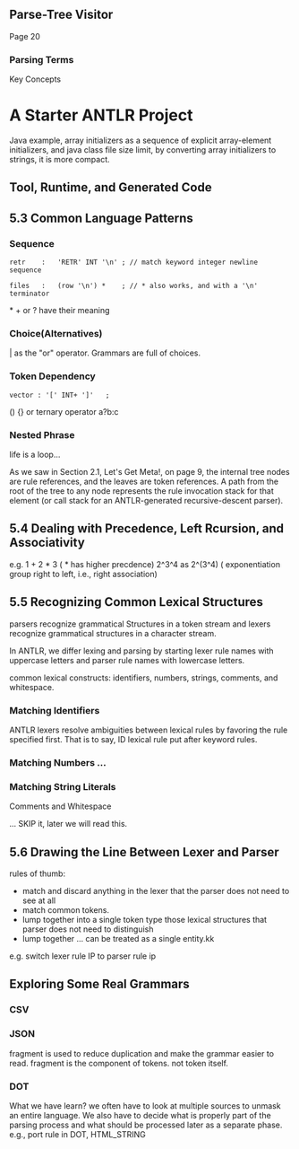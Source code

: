 ## Parse-Tree Visitor
Page 20

### Parsing Terms
Key Concepts

# A Starter ANTLR Project
Java example, array initializers as a sequence of explicit array-element initializers,
and java class file size limit, by converting array initializers to strings, it is
more compact.

## Tool, Runtime, and Generated Code

## 5.3 Common Language Patterns
### Sequence
```
retr    :   'RETR' INT '\n' ; // match keyword integer newline sequence

files   :   (row '\n') *    ; // * also works, and with a '\n' terminator
```
\* + or ? have their meaning
### Choice(Alternatives)

\| as the "or" operator.
Grammars are full of choices.

### Token Dependency

```
vector : '[' INT+ ']'   ;

```
() {} or ternary operator a?b:c

### Nested Phrase

life is a loop...

As we saw in Section 2.1, Let's Get Meta!, on page 9, the internal tree nodes are rule references, and the leaves are token references. A path from the root of the tree to any node represents the rule invocation stack for that element (or call stack for an ANTLR-generated recursive-descent parser).

## 5.4 Dealing with Precedence, Left Rcursion, and Associativity
e.g. 1 + 2 * 3 ( * has higher precdence)
2^3^4 as 2^(3^4) ( exponentiation group right to left, i.e., right association)

## 5.5 Recognizing Common Lexical Structures
parsers recognize grammatical Structures in a token stream and lexers recognize
grammatical structures in a character stream.

In ANTLR, we differ lexing and parsing by starting lexer rule names with
uppercase letters and parser rule names with lowercase letters.

common lexical constructs: identifiers, numbers, strings, comments, and
whitespace.

### Matching Identifiers
ANTLR lexers resolve ambiguities between lexical rules by favoring the rule
specified first. That is to say, ID lexical rule put after keyword rules.

### Matching Numbers ...
### Matching String Literals
Comments and Whitespace

... SKIP it, later we will read this.
## 5.6 Drawing the Line Between Lexer and Parser
rules of thumb:
- match and discard anything in the lexer that the parser does not need to see
    at all
- match common tokens.
- lump together into a single token type those lexical structures that parser
    does not need to distinguish
- lump together ... can be treated as a single entity.kk

e.g. switch lexer rule IP to parser rule ip

## Exploring Some Real Grammars

### CSV
### JSON
fragment is used to reduce duplication and make the grammar easier to read.
fragment is the component of tokens. not token itself.
### DOT
What we have learn?
we often have to look at multiple sources to unmask an entire language.
We also have to decide what is properly part of the parsing process and what should be processed later as a separate phase.
e.g., port rule in DOT, HTML_STRING

